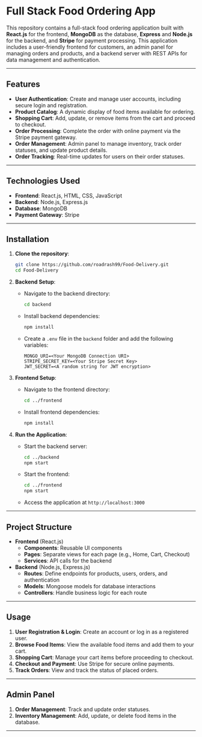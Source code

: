 

# Full Stack Food Ordering App

This repository contains a full-stack food ordering application built with **React.js** for the frontend, **MongoDB** as the database, **Express** and **Node.js** for the backend, and **Stripe** for payment processing. This application includes a user-friendly frontend for customers, an admin panel for managing orders and products, and a backend server with REST APIs for data management and authentication.

---

## Features

- **User Authentication**: Create and manage user accounts, including secure login and registration.
- **Product Catalog**: A dynamic display of food items available for ordering.
- **Shopping Cart**: Add, update, or remove items from the cart and proceed to checkout.
- **Order Processing**: Complete the order with online payment via the Stripe payment gateway.
- **Order Management**: Admin panel to manage inventory, track order statuses, and update product details.
- **Order Tracking**: Real-time updates for users on their order statuses.

---

## Technologies Used

- **Frontend**: React.js, HTML, CSS, JavaScript
- **Backend**: Node.js, Express.js
- **Database**: MongoDB
- **Payment Gateway**: Stripe

---

## Installation

1. **Clone the repository**:
   ```bash
   git clone https://github.com/roadrash99/Food-Delivery.git
   cd Food-Delivery
   ```

2. **Backend Setup**:
   - Navigate to the backend directory:
     ```bash
     cd backend
     ```
   - Install backend dependencies:
     ```bash
     npm install
     ```
   - Create a `.env` file in the `backend` folder and add the following variables:
     ```
     MONGO_URI=<Your MongoDB Connection URI>
     STRIPE_SECRET_KEY=<Your Stripe Secret Key>
     JWT_SECRET=<A random string for JWT encryption>
     ```

3. **Frontend Setup**:
   - Navigate to the frontend directory:
     ```bash
     cd ../frontend
     ```
   - Install frontend dependencies:
     ```bash
     npm install
     ```

4. **Run the Application**:
   - Start the backend server:
     ```bash
     cd ../backend
     npm start
     ```
   - Start the frontend:
     ```bash
     cd ../frontend
     npm start
     ```
   - Access the application at `http://localhost:3000`

---

## Project Structure

- **Frontend** (React.js)
  - **Components**: Reusable UI components
  - **Pages**: Separate views for each page (e.g., Home, Cart, Checkout)
  - **Services**: API calls for the backend
- **Backend** (Node.js, Express.js)
  - **Routes**: Define endpoints for products, users, orders, and authentication
  - **Models**: Mongoose models for database interactions
  - **Controllers**: Handle business logic for each route

---

## Usage

1. **User Registration & Login**: Create an account or log in as a registered user.
2. **Browse Food Items**: View the available food items and add them to your cart.
3. **Shopping Cart**: Manage your cart items before proceeding to checkout.
4. **Checkout and Payment**: Use Stripe for secure online payments.
5. **Track Orders**: View and track the status of placed orders.

---

## Admin Panel

1. **Order Management**: Track and update order statuses.
2. **Inventory Management**: Add, update, or delete food items in the database.

---

